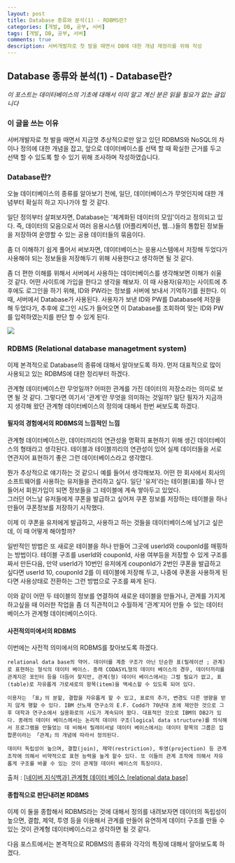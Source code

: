 ```yaml
---
layout: post
title: Database 종류와 분석(1) - RDBMS란?
categories: [개발, DB, 공부, 서버]
tags: [개발, DB, 공부, 서버]
comments: true
description: 서버개발자로 첫 발을 때면서 DB에 대한 개념 재정리를 위해 작성
---
```

## Database 종류와 분석(1) - Database란?

_이 포스트는 데이터베이스의 기초에 대해서 이미  알고 계신 분은 읽을 필요가 없는 글입니다_

### 이 글을 쓰는 이유

서버개발자로 첫 발을 때면서 지금껏 추상적으로만 알고 있던 RDBMS와 NoSQL의 차이나 정의에 대한 개념을 잡고, 앞으로 데이터베이스를 선택 할 때 확실한 근거를 두고 선택 할 수 있도록 할 수 있기 위해 조사하며 작성하였습니다.

### Database란?
오늘 데이터베이스의 종류를 알아보기 전에, 일단, 데이터베이스가 무엇인지에 대한 개념부터 확실히 하고 지나가야 할 것 같다.

일단 정의부터 살펴보자면, Database는 '체계화된 데이터의 모임'이라고 정의되고 있다. 즉, 데이터의 모음으로서 여러 응용시스템 (어플리케이션, 웹...)들의 통합된 정보들을 저장하여 운영할 수 있는 공용 데이터들의 묶음이다.

좀 더 이해하기 쉽게 풀어서 써보자면, 데이터베이스는 응용시스템에서 저장해 두었다가 사용해야 되는 정보들을 저장해두기 위해 사용한다고 생각하면 될 것 같다.  

좀 더 편한 이해를 위해서 서버에서 사용하는 데이터베이스를 생각해보면 이해가 쉬울 것 같다. 어떤 사이트에 가입을 한다고 생각을 해보자. 이 때 사용자(유저)는 사이트에 추후에도 로그인을 하기 위해, ID와 PW라는 정보를 서버에 보내서 기억하기를 원한다. 이 때, 서버에서 Database가 사용된다. 사용자가 보낸 ID와 PW를 Database에 저장을 해 두었다가, 추후에 로그인 시도가 들어오면 이 Database를 조회하여 맞는 ID와 PW를 입력하였는지를 판단 할 수 있게 된다.


![](http://www.dbta.com/Images/Default.aspx?ImageID=19031&max=468&maxWidth=250&canvas=468x250)

### RDBMS (Relational database managetment system)
이제 본격적으로 Database의 종류에 대해서 알아보도록 하자. 먼저 대표적으로 많이 사용되고 있는 RDBMS에 대한 정리부터 하겠다.

관계형 데이터베이스란 무엇일까? 어떠한 관계를 가진 데이터의 저장소라는 의미로 보면 될 것 같다. 그렇다면 여기서 '관계'란 무엇을 의미하는 것일까? 일단 필자가 지금까지 생각해 왔던 관계형 데이터베이스의 정의에 대해서 한번 써보도록 하겠다.

#### 필자의 경험에서의 RDBMS의 느낌적인 느낌

관계형 데이터베이스란, 데이터끼리의 연관성을 명확히 표현하기 위해 생긴 데이터베이스의 형태라고 생각된다. 테이블과 테이블끼리의 연관성이 있어 실제 데이터들을 서로 연관지어 표현하기 좋은 그런 데이터베이스라고 생각했다.  

뭔가 추상적으로 얘기하는 것 같으니 예를 들어서 생각해보자. 어떤 한 회사에서 회사의 소프트웨어를 사용하는 유저들을 관리하고 싶다. 일단 '유저'라는 테이블(표)를 하나 만들어서 회원가입이 되면 정보들을 그 테이블에 계속 쌓아두고 있었다.  
그러던 어느날 유저들에게 쿠폰을 발급하고 싶어져 쿠폰 정보를 저장하는 테이블을 하나 만들어 쿠폰정보를 저장하기 시작했다.

이제 이 쿠폰을 유저에게 발급하고, 사용하고 하는 것들을 데이터베이스에 남기고 싶은데, 이 때 어떻게 해야할까?  

일반적인 방법은 또 새로운 테이블을 하나 만들어 그곳에 userId와 couponId를 매핑하는 방법이다. 테이블 구조를 userId와 couponId, 사용 여부등을 저장할 수 있게 구조를 짜서 만든다음, 만약 userId가 10번인 유저에게 couponId가 2번인 쿠폰을 발급하고 싶다면 userId 10, couponId 2를 이 테이블에 저장해 두고, 나중에 쿠폰을 사용하게 된다면 사용상태로 전환하는 그런 방법으로 구조를 짜게 된다.

이와 같이 어떤 두 테이블의 정보를 연결하여 새로운 테이블을 만들거나, 관계를 가지게 하고싶을 때 이러한 작업을 좀 더 직관적이고 수월하게 '관계'지어 만들 수 있는 데이터베이스가 관계형 데이터베이스이다.

#### 사전적의미에서의 RDBMS
이번에는 사전적 의미에서의 RDBMS를 찾아보도록 하겠다.
```
relational data base의 약어. 데이터를 계층 구조가 아닌 단순한 표(릴레이션 ; 관계)로 표현하는 형식의 데이터 베이스. 종래 CODASYL형의 데이터 베이스의 경우, 데이터끼리를 관계지은 포인터 등을 더듬어 찾지만, 관계(형) 데이터 베이스에서는 그럴 필요가 없고, 표(table)로 자유롭게 가로세로의 항목(item)을 액세스할 수 있도록 되어 있다.  

이용자는 「표」의 분할, 결합을 자유롭게 할 수 있고, 표로의 추가, 변경도 다른 영향을 받지 않게 행할 수 있다. IBM 산노제 연구소의 E.F. Codd가 70년대 초에 제안한 것으로 그 후 대학과 연구소에서 실용화로의 시도가 계속되어 왔다. 대표적인 것으로 IBM의 DB2가 있다. 종래의 데이터 베이스에서는 논리적 데이터 구조(logical data structure)를 의식해서 프로그램을 만들었는 데 비해서 릴레이셔널 데이터 베이스에서는 데이터 항목의 그룹은 집합론이라는 「관계」의 개념에 따라서 정의된다.  

데이터 독립성이 높으며, 결합(join), 제약(restriction), 투영(projection) 등 관계 조작에 의해서 비약적으로 표현 능력을 높게 할수 있다. 또 이들의 관계 조작에 의해서 자유롭게 구조를 바꿀 수 있는 것이 관계형 데이터 베이스의 특징이다.
```
출처 : [[네이버 지식백과] 관계형 데이터 베이스 [relational data base]](http://terms.naver.com/entry.nhn?docId=834710&cid=42344&categoryId=42344)


#### 종합적으로 판단내려본 RDBMS

이제 이 둘을 종합해서 RDBMS라는 것에 대해서 정의를 내려보자면 데이터의 독립성이 높으면, 결합, 제약, 투영 등을 이용해서 관계를 만들어 유연하게 데이터 구조를 만들 수 있는 것이 관계형 데이터베이스라고 생각하면 될 것 같다.

다음 포스트에서는 본격적으로 RDBMS의 종류와 각각의 특징에 대해서 알아보도록 하겠다.
